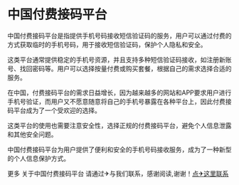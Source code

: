 # 中国付费接码平台

中国付费接码平台是指提供手机号码接收短信验证码的服务，用户可以通过付费的方式获取临时的手机号码，用于接收短信验证码，保护个人隐私和安全。

这类平台通常提供稳定的手机号资源，并且支持多种短信验证码接收，如注册新账号、找回密码等。用户可以选择按量付费或购买套餐，根据自己的需求选择合适的服务。

在中国，付费接码平台的需求日益增长，因为越来越多的网站和APP要求用户进行手机号验证，而用户又不愿意随意将自己的手机号暴露在各种平台上，因此付费接码平台成为了一个受欢迎的选择。

这类平台的使用也需要注意安全性，选择正规的付费接码平台，避免个人信息泄露和其他安全问题。

中国付费接码平台为用户提供了便利和安全的手机号码接收服务，成为了一种新型的个人信息保护方式。

更多 关于中国付费接码平台 请通过✈与我们联系，感谢阅读,谢谢！[点✈这里联系](https://w.k02.cc)